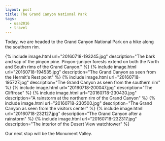 ```yaml
---
layout: post
title: The Grand Canyon National Park
tags:
  - usa2016
  - travel
---
```


Today, we are headed to the Grand Canyon National Park on a hike along the southern rim.

  {% include image.html url="20160718-193245.jpg" description="The bark and sap of the pinyon pine. Pinyon-juniper forests extend on both the North and South rims of the Grand Canyon." %}
  {% include image.html url="20160718-194535.jpg" description="The Grand Canyon as seen from the Hermit's Rest point" %}
  {% include image.html url="20160718-195727.jpg" description="The Grand Canyon as seen from the southern rim" %}
  {% include image.html url="20160718-200047.jpg" description="The Cliffrose" %}
  {% include image.html url="20160718-230430.jpg" description="A rainstorm at the northern rim of the Grand Canyon" %}
  {% include image.html url="20160718-230500.jpg" description="The Grand Canyon as seen from the visitors center" %}
  {% include image.html url="20160718-232127.jpg" description="The Grand Canyon after a rainstorm" %}
  {% include image.html url="20160718-232317.jpg" description="The interior of the Desert View watchtower" %}

Our next stop will be the Monument Valley.
